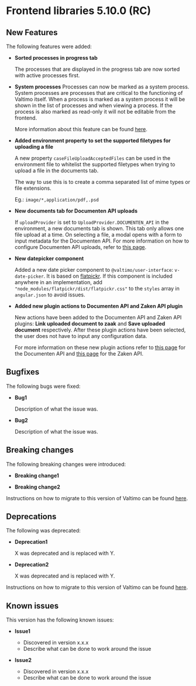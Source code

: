 # Frontend libraries 5.10.0 (RC)

## New Features

The following features were added:

* **Sorted processes in progress tab**

  The processes that are displayed in the progress tab are now sorted with active processes first.

* **System processes**
  Processes can now be marked as a system process. System processes are processes that are critical
  to the functioning of Valtimo itself. When a process is marked as a system process it will be shown 
  in the list of processes and when viewing a process. If the process is also marked as read-only it
  will not be editable from the frontend.

  More information about this feature can be found [here](/using-valtimo/process/systemprocesses.md).

* **Added environment property to set the supported filetypes for uploading a file**
  
  A new property `caseFileUploadAcceptedFiles` can be used in the environment file to whitelist the supported filetypes 
  when trying to upload a file in the documents tab.

  The way to use this is to create a comma separated list of mime types or file extensions.
  
  Eg.: `image/*,application/pdf,.psd`

* **New documents tab for Documenten API uploads**

  If `uploadProvider` is set to `UploadProvider.DOCUMENTEN_API` in the environment, a new documents tab is shown. This
  tab only allows one file upload at a time. On selecting a file, a modal opens with a form to input metadata for the
  Documenten API. For more information on how to configure Documenten API uploads, refer to [this page](/using-valtimo/upload/upload-to-documenten-api-with-metadata.md).

* **New datepicker component**

  Added a new date picker component to `@valtimo/user-interface`: `v-date-picker`. It is based on [flatpickr](https://flatpickr.js.org/).
  If this component is included anywhere in an implementation, add `"node_modules/flatpickr/dist/flatpickr.css"` to the
  `styles` array in `angular.json` to avoid issues.

* **Added new plugin actions to Documenten API and Zaken API plugin**

  New actions have been added to the Documenten API and Zaken API plugins: **Link uploaded document to zaak** and
  **Save uploaded document** respectively. After these plugin actions have been selected, the user does not have to
  input any configuration data.

  For more information on these new plugin actions refer to [this page](/using-valtimo/plugin/documenten-api/configure-documenten-api-plugin.md)
  for the Documenten API and [this page](/using-valtimo/plugin/zaken-api/configure-zaken-api-plugin.md) for the Zaken API.

## Bugfixes

The following bugs were fixed:

* **Bug1**

  Description of what the issue was.

* **Bug2**

  Description of what the issue was.

## Breaking changes

The following breaking changes were introduced:

* **Breaking change1**

* **Breaking change2**

Instructions on how to migrate to this version of Valtimo can be found [here](migration.md).

## Deprecations

The following was deprecated:

* **Deprecation1**

  X was deprecated and is replaced with Y.
* **Deprecation2**

  X was deprecated and is replaced with Y.

Instructions on how to migrate to this version of Valtimo can be found [here](migration.md).

## Known issues

This version has the following known issues:

* **Issue1**
    * Discovered in version x.x.x
    * Describe what can be done to work around the issue

* **Issue2**
    * Discovered in version x.x.x
    * Describe what can be done to work around the issue
